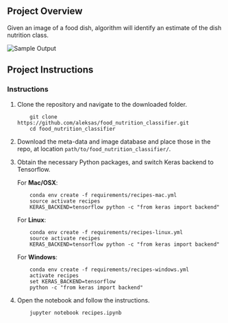[//]: # (Image References)

[image1]: ./images/sample_dog_output.png "Sample Output"


## Project Overview

Given an image of a food dish, algorithm will identify an estimate of the dish nutrition class.

![Sample Output][image1]


## Project Instructions

### Instructions

1. Clone the repository and navigate to the downloaded folder.

	```
		git clone https://github.com/aleksas/food_nutrition_classifier.git
		cd food_nutrition_classifier
	```
2. Download the meta-data and image database and place those in the repo, at location `path/to/food_nutrition_classifier/`.
3. Obtain the necessary Python packages, and switch Keras backend to Tensorflow.  

	For __Mac/OSX__:
	```
		conda env create -f requirements/recipes-mac.yml
		source activate recipes
		KERAS_BACKEND=tensorflow python -c "from keras import backend"
	```

	For __Linux__:
	```
		conda env create -f requirements/recipes-linux.yml
		source activate recipes
		KERAS_BACKEND=tensorflow python -c "from keras import backend"
	```

	For __Windows__:
	```
		conda env create -f requirements/recipes-windows.yml
		activate recipes
		set KERAS_BACKEND=tensorflow
		python -c "from keras import backend"
	```
6. Open the notebook and follow the instructions.

	```
		jupyter notebook recipes.ipynb
	```
